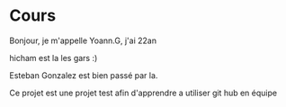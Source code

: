 # Cours

Bonjour, je m'appelle Yoann.G, j'ai 22an

hicham est la les gars :)

Esteban Gonzalez est bien passé par la.

Ce projet est une projet test afin d'apprendre a utiliser git hub en équipe
